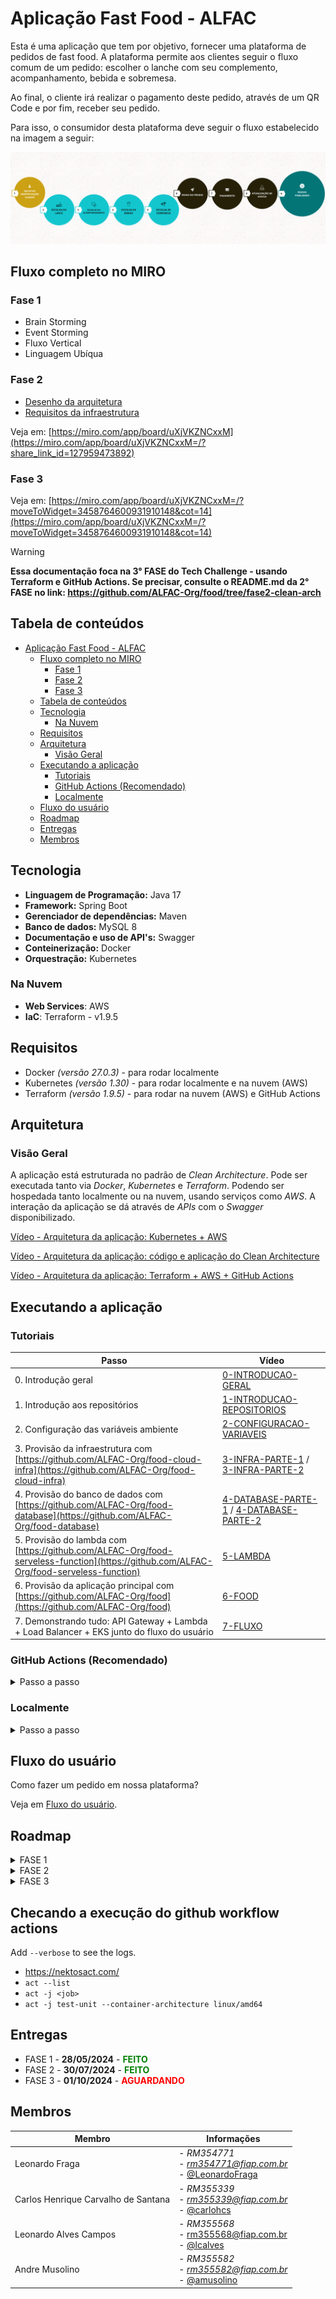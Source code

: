 # Aplicação Fast Food - ALFAC

Esta é uma aplicação que tem por objetivo, fornecer uma plataforma de pedidos de fast food. A plataforma permite aos clientes seguir o fluxo comum de um pedido: escolher o lanche com seu complemento, acompanhamento, bebida e sobremesa.

Ao final, o cliente irá realizar o pagamento deste pedido, através de um QR Code e por fim, receber seu pedido.

Para isso, o consumidor desta plataforma deve seguir o fluxo estabelecido na imagem a seguir:

![Fluxo básico da aplicação](docs/flow.png)

## Fluxo completo no MIRO

### Fase 1

- Brain Storming
- Event Storming
- Fluxo Vertical
- Linguagem Ubíqua

### Fase 2

- [Desenho da arquitetura](https://miro.com/app/board/uXjVKZNCxxM=/?moveToWidget=3458764595480615411&cot=10)
- [Requisitos da infraestrutura](https://drive.google.com/file/d/1SdsSAvb8gIy9qvau1m_bTNp2WUR5uzds/view?usp=sharing)

Veja em: [https://miro.com/app/board/uXjVKZNCxxM](https://miro.com/app/board/uXjVKZNCxxM=/?share_link_id=127959473892)

### Fase 3

Veja em: [https://miro.com/app/board/uXjVKZNCxxM=/?moveToWidget=3458764600931910148&cot=14](https://miro.com/app/board/uXjVKZNCxxM=/?moveToWidget=3458764600931910148&cot=14)

> [!WARNING]  
> **Essa documentação foca na 3° FASE do Tech Challenge - usando Terraform e GitHub Actions. Se precisar, consulte o README.md da 2° FASE no link: https://github.com/ALFAC-Org/food/tree/fase2-clean-arch**

## Tabela de conteúdos

- [Aplicação Fast Food - ALFAC](#aplicação-fast-food---alfac)
  - [Fluxo completo no MIRO](#fluxo-completo-no-miro)
    - [Fase 1](#fase-1)
    - [Fase 2](#fase-2)
    - [Fase 3](#fase-3)
  - [Tabela de conteúdos](#tabela-de-conteúdos)
  - [Tecnologia](#tecnologia)
    - [Na Nuvem](#na-nuvem)
  - [Requisitos](#requisitos)
  - [Arquitetura](#arquitetura)
    - [Visão Geral](#visão-geral)
  - [Executando a aplicação](#executando-a-aplicação)
    - [Tutoriais](#tutoriais)
    - [GitHub Actions (Recomendado)](#github-actions-recomendado)
    - [Localmente](#localmente)
  - [Fluxo do usuário](#fluxo-do-usuário)
  - [Roadmap](#roadmap)
  - [Entregas](#entregas)
  - [Membros](#membros)

## Tecnologia

- **Linguagem de Programação:** Java 17
- **Framework:** Spring Boot
- **Gerenciador de dependências:** Maven
- **Banco de dados:** MySQL 8
- **Documentação e uso de API's:** Swagger
- **Conteinerização:** Docker
- **Orquestração:** Kubernetes

### Na Nuvem

- **Web Services**:  AWS
- **IaC**: Terraform - v1.9.5

## Requisitos

- Docker _(versão 27.0.3)_ - para rodar localmente
- Kubernetes _(versão 1.30)_ - para rodar localmente e na nuvem (AWS)
- Terraform _(versão 1.9.5)_ - para rodar na nuvem (AWS) e GitHub Actions

## Arquitetura

### Visão Geral

A aplicação está estruturada no padrão de _Clean Architecture_. Pode ser executada tanto via _Docker_, _Kubernetes_ e _Terraform_. Podendo ser hospedada tanto localmente ou na nuvem, usando serviços como _AWS_. A interação da aplicação se dá através de _APIs_ com o _Swagger_ disponibilizado.

[Vídeo - Arquitetura da aplicação: Kubernetes + AWS](https://drive.google.com/file/d/1wuyAu3_Hne0w3iy7KY5_TZ-NDytB4kTw/view?usp=sharing)

[Vídeo - Arquitetura da aplicação: código e aplicação do Clean Architecture](https://youtu.be/H04AmyucSN0)

[Vídeo - Arquitetura da aplicação: Terraform + AWS + GitHub Actions](https://drive.google.com/file/d/1vJRNaJK86aQIZCpjcT6Hqpxg4Aq9JREv/view)

## Executando a aplicação

### Tutoriais

| Passo | Vídeo |
|-------|-------|
| 0. Introdução geral | [0-INTRODUCAO-GERAL](https://drive.google.com/file/d/1E9v5AYdDJZeDYTBuxv9MxESB194wfX2q/view?usp=drive_link) |
| 1. Introdução aos repositórios | [1-INTRODUCAO-REPOSITORIOS](https://drive.google.com/file/d/1jViIPSCdinQ0Dbvf9VCHRd_qryEZiHdz/view?usp=drive_link) |
| 2. Configuração das variáveis ambiente | [2-CONFIGURACAO-VARIAVEIS](https://drive.google.com/file/d/1QnLUTGbsOQ0hj0cI0CifeCAwBANxmy98/view?usp=drive_link) |
| 3. Provisão da infraestrutura com [https://github.com/ALFAC-Org/food-cloud-infra](https://github.com/ALFAC-Org/food-cloud-infra) | [3-INFRA-PARTE-1](https://drive.google.com/file/d/1J10-wJGOLysgZtSyTtVhfSJG-YrguhAi/view?usp=drive_link) / [3-INFRA-PARTE-2](https://drive.google.com/file/d/1Tzztu_W3Qx5WZdocE49yRNigKO4W1qkz/view?usp=drive_link) |
| 4. Provisão do banco de dados com [https://github.com/ALFAC-Org/food-database](https://github.com/ALFAC-Org/food-database) | [4-DATABASE-PARTE-1](https://drive.google.com/file/d/1FyC0uFHNiWsP8tH7p_mdzSRgtFazag2E/view?usp=drive_link) / [4-DATABASE-PARTE-2](https://drive.google.com/file/d/1TCs5dfF6cqnvYOK5kZ-d5RKUbrv9zruI/view?usp=drive_link) |
| 5. Provisão do lambda com [https://github.com/ALFAC-Org/food-serveless-function](https://github.com/ALFAC-Org/food-serveless-function) | [5-LAMBDA](https://drive.google.com/file/d/1djIEy_YctnqSyXRNUPC45prQ0wwiZjks/view?usp=drive_link) |
| 6. Provisão da aplicação principal com [https://github.com/ALFAC-Org/food](https://github.com/ALFAC-Org/food) | [6-FOOD](https://drive.google.com/file/d/1wHJnIbI-bFn25VH4hmYfrrW0xTxSAfKv/view?usp=drive_link) |
| 7. Demonstrando tudo: API Gateway + Lambda + Load Balancer + EKS junto do fluxo do usuário | [7-FLUXO](https://drive.google.com/file/d/1vJRNaJK86aQIZCpjcT6Hqpxg4Aq9JREv/view?usp=drive_link) |

### GitHub Actions (Recomendado)

<details>
  <summary>Passo a passo</summary>

1. Acesse [https://github.com/ALFAC-Org/food-food/actions](https://github.com/ALFAC-Org/food-food/actions) (A guia `Actions` deste repositório);
2. Acesse `CI/CD`;
3. Clique em `Run workflow` (ou Executar workflow);
4. Aguarde. Se tudo der certo, o `check` verde deverá aparecer - o processo dura em torno de 2 a 5 minutos;
   1. ![applicacao-atualizada-sucesso](./docs/aplicacao-atualizada-sucesso.png)

</details>

### Localmente

<details>
  <summary>Passo a passo</summary>

No terminal, execute:

Adicione _configmaps_ e _secrets_:

```bash
kubectl apply -f food/k8s/dev/shared
```

Adicione _banco de dados_:

```bash
kubectl apply -f food/k8s/dev/db
```

Adicionando _backend_:

```bash
kubectl apply -f food/k8s/dev/backend
```

(opcional) Adicione _autoscaling_:

```bash
kubectl apply -f food/k8s/dev/autoscaling
```

</details>

## Fluxo do usuário

Como fazer um pedido em nossa plataforma?

Veja em [Fluxo do usuário](./docs/FLUXO_USUARIO.md).

## Roadmap

<details>
  <summary>FASE 1</summary>

Veja em [https://github.com/ALFAC-Org/food/tree/hexagonal#roadmap](https://github.com/ALFAC-Org/food/tree/hexagonal#roadmap)

</details>

<details>
  <summary>FASE 2</summary>

Veja em [https://github.com/ALFAC-Org/food/tree/fase2-clean-arch?tab=readme-ov-file#roadmap](https://github.com/ALFAC-Org/food/tree/fase2-clean-arch?tab=readme-ov-file#roadmap)

</details>

<details>
  <summary>FASE 3</summary>

- [x] 1. Implementar um API Gateway e um `function serverless` para `autenticar o cliente` com base no CPF.
  - [x] 1. Integrar ao sistema de autenticação para identificar o cliente.
      1. Desenho (room): https://excalidraw.com/#room=1cf48787e8cd8028a3bd,Pb8UVcTDexZQseHv8VOFpQ
      2. Desenho (estático): https://excalidraw.com/#json=J_qszI3T0Q_ppK9SychFs,aBuXjzcOrsndQuOsvP9o4A
      
- [x] 2. Implementar as melhores práticas de `CI/CD` para a aplicação, segregando os códigos em repositórios, por exemplo:
  - [x] 1 repositório para o Lambda - repositório `food-serveless-function`.
  - [x] 1 repositório para sua infra Kubernetes com Terraform - repositório `food-cloud-infra`.
  - [x] 1 repositório para sua infra banco de dados gerenciáveis com Terraform - repositório `food-database`.
    4. 1 repositório para sua aplicação que é executada no Kubernetes - repositório `food`
- [x] 3. Os repositórios devem fazer deploy automatizado na conta da nuvem utilizando actions. As branchs `main/master` devem ser protegidas, não permitindo commits direto. Sempre utilize `pull request`.
- [x] 4. Melhorar a estrutura do banco de dados escolhido, documentar seguindo os padrões de modelagem de dados e justificar a escolha do banco de dados.
- [x] 5. Você tem a liberdade para escolher qual a infra de nuvem desejar, mas terá de utilizar os serviços serverless: functions (AWS Lamba, Azure functions ou Google Functions, por exemplo), banco de dados gerenciáveis (AWS RDS, Banco de Dados do Azure ou Cloud SQL no GCP, por exemplo), sistema de autenticação (AWS Cognito, Microsoft AD ou Google Identity platform no GCP, por exemplo).

</details>

## Checando a execução do github workflow actions

Add `--verbose` to see the logs.

- https://nektosact.com/
- `act --list`
- `act -j <job>`
- `act -j test-unit --container-architecture linux/amd64`

## Entregas

- FASE 1 - **28/05/2024** - **<span style="color:green">FEITO</span>**
- FASE 2 - **30/07/2024** - **<span style="color:green">FEITO</span>**
- FASE 3 - **01/10/2024** - **<span style="color:red">AGUARDANDO</span>**

## Membros

|Membro| Informações |
|--|--|
| Leonardo Fraga | - *RM354771* <br />- *[rm354771@fiap.com.br](mailto:rm354771@fiap.com.br)* <br />- [@LeonardoFraga](https://github.com/LeonardoFraga) |
| Carlos Henrique Carvalho de Santana | - *RM355339* <br />-  *[rm355339@fiap.com.br](mailto:rm355339@fiap.com.br)* <br />- [@carlohcs](https://github.com/carlohcs) |
| Leonardo Alves Campos | - *RM355568* <br />- [rm355568@fiap.com.br](mailto:rm355568@fiap.com.br) <br />- [@lcalves](https://github.com/lcalves) |
| Andre Musolino | -  *RM355582* <br />- *[rm355582@fiap.com.br](mailto:rm355582@fiap.com.br)* <br />- [@amusolino](https://github.com/amusolino) |

